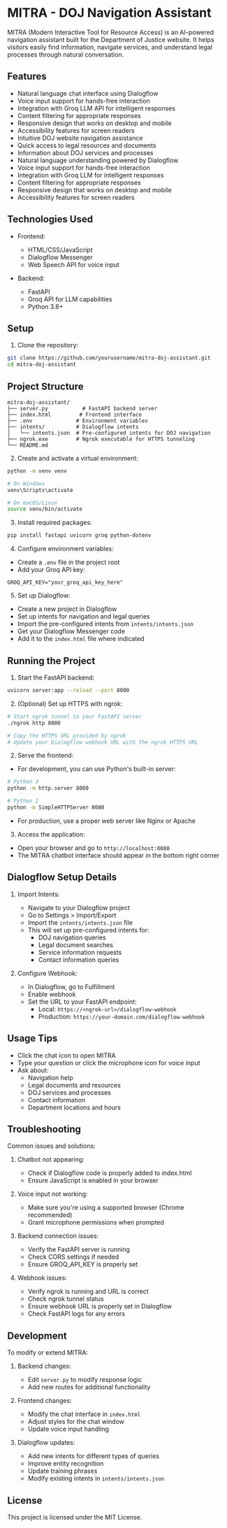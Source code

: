 # MITRA - DOJ Navigation Assistant

MITRA (Modern Interactive Tool for Resource Access) is an AI-powered navigation assistant built for the Department of Justice website. It helps visitors easily find information, navigate services, and understand legal processes through natural conversation.

## Features

- Natural language chat interface using Dialogflow
- Voice input support for hands-free interaction
- Integration with Groq LLM API for intelligent responses
- Content filtering for appropriate responses
- Responsive design that works on desktop and mobile
- Accessibility features for screen readers
- Intuitive DOJ website navigation assistance
- Quick access to legal resources and documents
- Information about DOJ services and processes
- Natural language understanding powered by Dialogflow
- Voice input support for hands-free interaction
- Integration with Groq LLM for intelligent responses
- Content filtering for appropriate responses
- Responsive design that works on desktop and mobile
- Accessibility features for screen readers

## Technologies Used

- Frontend:
  - HTML/CSS/JavaScript 
  - Dialogflow Messenger
  - Web Speech API for voice input
  
- Backend:
  - FastAPI
  - Groq API for LLM capabilities
  - Python 3.8+

## Setup

1. Clone the repository:
```bash
git clone https://github.com/yourusername/mitra-doj-assistant.git
cd mitra-doj-assistant
```

## Project Structure

```
mitra-doj-assistant/
├── server.py           # FastAPI backend server
├── index.html         # Frontend interface
├── .env              # Environment variables
├── intents/          # Dialogflow intents
│   └── intents.json  # Pre-configured intents for DOJ navigation
├── ngrok.exe         # Ngrok executable for HTTPS tunneling
└── README.md
```

2. Create and activate a virtual environment:
```bash
python -m venv venv

# On Windows
venv\Scripts\activate

# On macOS/Linux
source venv/bin/activate
```

3. Install required packages:
```bash
pip install fastapi uvicorn groq python-dotenv
```

4. Configure environment variables:
- Create a `.env` file in the project root
- Add your Groq API key:
```
GROQ_API_KEY="your_groq_api_key_here"
```

5. Set up Dialogflow:
- Create a new project in Dialogflow
- Set up intents for navigation and legal queries
- Import the pre-configured intents from `intents/intents.json`
- Get your Dialogflow Messenger code
- Add it to the `index.html` file where indicated

## Running the Project

1. Start the FastAPI backend:
```bash
uvicorn server:app --reload --port 8000
```

2. (Optional) Set up HTTPS with ngrok:
```bash
# Start ngrok tunnel to your FastAPI server
./ngrok http 8000

# Copy the HTTPS URL provided by ngrok
# Update your Dialogflow webhook URL with the ngrok HTTPS URL
```

2. Serve the frontend:
- For development, you can use Python's built-in server:
```bash
# Python 3
python -m http.server 8080

# Python 2
python -m SimpleHTTPServer 8080
```
- For production, use a proper web server like Nginx or Apache

3. Access the application:
- Open your browser and go to `http://localhost:8080`
- The MITRA chatbot interface should appear in the bottom right corner

## Dialogflow Setup Details

1. Import Intents:
   - Navigate to your Dialogflow project
   - Go to Settings > Import/Export
   - Import the `intents/intents.json` file
   - This will set up pre-configured intents for:
     - DOJ navigation queries
     - Legal document searches
     - Service information requests
     - Contact information queries

2. Configure Webhook:
   - In Dialogflow, go to Fulfillment
   - Enable webhook
   - Set the URL to your FastAPI endpoint:
     - Local: `https://<ngrok-url>/dialogflow-webhook`
     - Production: `https://your-domain.com/dialogflow-webhook`

## Usage Tips

- Click the chat icon to open MITRA
- Type your question or click the microphone icon for voice input
- Ask about:
  - Navigation help
  - Legal documents and resources
  - DOJ services and processes
  - Contact information
  - Department locations and hours

## Troubleshooting

Common issues and solutions:

1. Chatbot not appearing:
   - Check if Dialogflow code is properly added to index.html
   - Ensure JavaScript is enabled in your browser

2. Voice input not working:
   - Make sure you're using a supported browser (Chrome recommended)
   - Grant microphone permissions when prompted

3. Backend connection issues:
   - Verify the FastAPI server is running
   - Check CORS settings if needed
   - Ensure GROQ_API_KEY is properly set

4. Webhook issues:
   - Verify ngrok is running and URL is correct
   - Check ngrok tunnel status
   - Ensure webhook URL is properly set in Dialogflow
   - Check FastAPI logs for any errors

## Development

To modify or extend MITRA:

1. Backend changes:
   - Edit `server.py` to modify response logic
   - Add new routes for additional functionality

2. Frontend changes:
   - Modify the chat interface in `index.html`
   - Adjust styles for the chat window
   - Update voice input handling

3. Dialogflow updates:
   - Add new intents for different types of queries
   - Improve entity recognition
   - Update training phrases
   - Modify existing intents in `intents/intents.json`

## License

This project is licensed under the MIT License.
